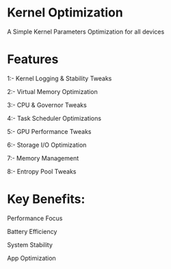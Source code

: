 # Kernel Optimization
A Simple Kernel Parameters Optimization for all devices
# Features
1:- Kernel Logging & Stability Tweaks

2:- Virtual Memory Optimization

3:- CPU & Governor Tweaks

4:- Task Scheduler Optimizations

5:- GPU Performance Tweaks

6:- Storage I/O Optimization

7:- Memory Management

8:- Entropy Pool Tweaks

# Key Benefits:
Performance Focus

Battery Efficiency

System Stability

App Optimization

